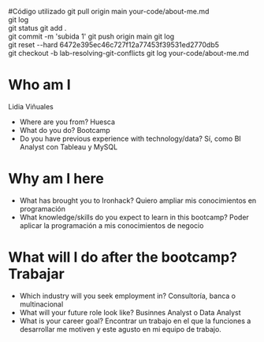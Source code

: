 #Código utilizado
git pull origin main 
your-code/about-me.md   
git log  
git status
git add .  
git commit -m 'subida 1' 
git push origin main 
git log  
git reset --hard 6472e395ec46c727f12a77453f39531ed2770db5                                                               
git checkout -b lab-resolving-git-conflicts
git log
your-code/about-me.md 


# Who am I
Lidia Viñuales
* Where are you from? Huesca
* What do you do? Bootcamp
* Do you have previous experience with technology/data? Sí, como BI Analyst con Tableau y MySQL

# Why am I here

* What has brought you to Ironhack? Quiero ampliar mis conocimientos en programación
* What knowledge/skills do you expect to learn in this bootcamp? Poder aplicar la programación a mis conocimientos de negocio

# What will I do after the bootcamp? Trabajar

* Which industry will you seek employment in? Consultoría, banca o multinacional
* What will your future role look like? Businnes Analyst o Data Analyst
* What is your career goal? Encontrar un trabajo en el que la funciones a desarrollar me motiven y este agusto en mi equipo de trabajo. 